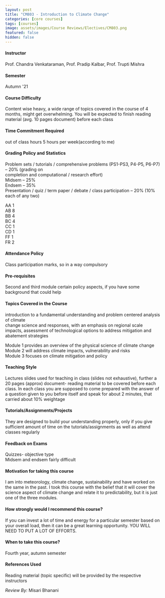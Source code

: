 ```yaml
---
layout: post
title: "CM803 - Introduction to Climate Change"
categories: [core courses]
tags: [courses]
image: assets/images/Course Reviews/Electives/CM803.png
featured: false
hidden: false
---
```


#### Instructor
Prof. Chandra Venkataraman, Prof. Pradip Kalbar, Prof. Trupti Mishra

#### Semester
Autumn '21

#### Course Difficulty
Content wise heavy, a wide range of topics covered in the course of 4 months, might get overwhelming. You will be expected to finish reading material (avg. 10 pages document) before each class

#### Time Commitment Required
out of class hours 5 hours per week(according to me)

#### Grading Policy and Statistics
Problem sets / tutorials / comprehensive problems (PS1-PS3, P4-P5, P6-P7) – 20% (grading on  
completion and computational / research effort)  
Midsem – 25%  
Endsem – 35%  
Presentation / quiz / term paper / debate / class participation – 20% (10% each of any two)  
  
AA	1  
AB	8  
BB	4  
BC	4  
CC	1  
CD	1  
FF	1  
FR	2

#### Attendance Policy
Class participation marks, so in a way compulsory

#### Pre-requisites
Second and third module certain policy aspects, if you have some background that could help

#### Topics Covered in the Course
introduction to a fundamental understanding and problem centered analysis of climate  
change science and responses, with an emphasis on regional scale impacts, assessment of technological options to address mitigation and abatement strategies  
  
Module 1 provides an overview of the physical science of climate change  
Module 2 will address climate impacts, vulnerability and risks  
Module 3 focuses on climate mitigation and policy

#### Teaching Style
Lectures slides used for teaching in class (slides not exhaustive), further a 20 pages (approx) document- reading material to be covered before each class. In each class you are supposed to come prepared with the answer of a question given to you before itself and speak for about 2 minutes, that carried about 10% weightage

#### Tutorials/Assignments/Projects
They are designed to build your understanding properly, only if you give sufficient amount of time on the tutorials/assignments as well as attend classes regularly

#### Feedback on Exams
Quizzes- objective type  
Midsem and endsem fairly difficult 

#### Motivation for taking this course
I am into meteorology, climate change, sustainability and have worked on the same in the past. I took this course with the belief that it will cover the science aspect of climate change and relate it to predictability, but it is just one of the three modules. 

#### How strongly would I recommend this course?
If you can invest a lot of time and energy for a particular semester based on your overall load, then it can be a great learning opportunity. YOU WILL NEED TO PUT A LOT OF EFFORTS.

#### When to take this course?
Fourth year, autumn semester

#### References Used
Reading material (topic specific) will be provided by the respective instructors

*Review By:* Misari Bhanani